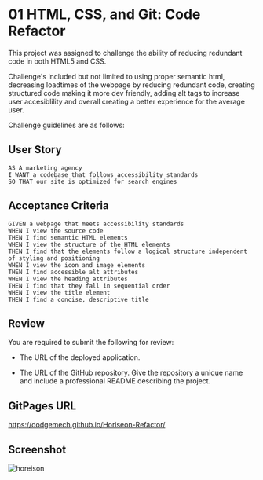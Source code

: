 # 01 HTML, CSS, and Git: Code Refactor
This project was assigned to challenge the ability of reducing redundant code in both HTML5 and CSS.

Challenge's included but not limited to using proper semantic html, decreasing loadtimes of the webpage by reducing redundant code, creating structured code 
making it more dev friendly, adding alt tags to increase user accesiblility and overall creating a better experience for the average user.

Challenge guidelines are as follows:

## User Story

```
AS A marketing agency
I WANT a codebase that follows accessibility standards
SO THAT our site is optimized for search engines
```

## Acceptance Criteria

```
GIVEN a webpage that meets accessibility standards
WHEN I view the source code
THEN I find semantic HTML elements
WHEN I view the structure of the HTML elements
THEN I find that the elements follow a logical structure independent of styling and positioning
WHEN I view the icon and image elements
THEN I find accessible alt attributes
WHEN I view the heading attributes
THEN I find that they fall in sequential order
WHEN I view the title element
THEN I find a concise, descriptive title
```

## Review

You are required to submit the following for review:

* The URL of the deployed application.

* The URL of the GitHub repository. Give the repository a unique name and include a professional README describing the project.

## GitPages URL
 https://dodgemech.github.io/Horiseon-Refactor/
 
 ## Screenshot
 ![horeison](https://user-images.githubusercontent.com/107086158/180105886-17a63ab4-ae36-4d04-ab88-065ffe5b0912.PNG)


